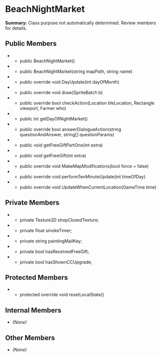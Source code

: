 # BeachNightMarket

**Summary:** Class purpose not automatically determined. Review members for details.

## Public Members
- - public BeachNightMarket()
- - public BeachNightMarket(string mapPath, string name)
- - public override void DayUpdate(int dayOfMonth)
- - public override void draw(SpriteBatch b)
- - public override bool checkAction(Location tileLocation, Rectangle viewport, Farmer who)
- - public int getDayOfNightMarket()
- - public override bool answerDialogueAction(string questionAndAnswer, string[] questionParams)
- - public void getFreeGiftPartOne(int extra)
- - public void getFreeGift(int extra)
- - public override void MakeMapModifications(bool force = false)
- - public override void performTenMinuteUpdate(int timeOfDay)
- - public override void UpdateWhenCurrentLocation(GameTime time)

## Private Members
- - private Texture2D shopClosedTexture;
- - private float smokeTimer;
- - private string paintingMailKey;
- - private bool hasReceivedFreeGift;
- - private bool hasShownCCUpgrade;

## Protected Members
- - protected override void resetLocalState()

## Internal Members
- *(None)*

## Other Members
- *(None)*
